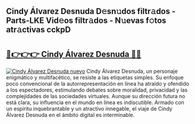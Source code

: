 ## Cindy Álvarez Desnuda D𝚎sn𝚞dos filtr𝚊dos - Parts-LKE Vid𝚎os filtr𝚊dos - N𝚞evas f𝚘tos atr𝚊ctivas cckpD

# <h2><a href="http://mb8hmj2.tromn.icu/?c=Cindy+%c3%81lvarez+Desnuda">🔗👉👉👉 Cindy Álvarez Desnuda 🔗🔗</a></h2>

[![Cindy Álvarez Desnuda nuevo](https://i.imgur.com/pEAQMta.gif)](http://mb8hmj2.tromn.icu/?c=Cindy+%c3%81lvarez+Desnuda)
Cindy Álvarez Desnuda, un personaje enigmático y multifacético, se resiste a las etiquetas simples. Su enfoque poco convencional de la autorrepresentación en línea ha atraído y ofendido a los espectadores, estimulando debates sobre moralidad, privacidad y las complejidades de las sociedades virtuales. Aunque su dirección futura no está clara, su influencia en el mundo en línea es indiscutible. Armado con un espíritu inquebrantable y un atractivo innegable, el viaje de Cindy Álvarez Desnuda en el ámbito digital es interminable.

